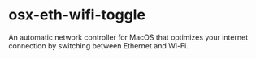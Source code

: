 # osx-eth-wifi-toggle
An automatic network controller for MacOS that optimizes your internet connection by switching between Ethernet and Wi-Fi.
